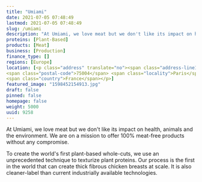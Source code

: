 ```yaml
---
title: "Umiami"
date: 2021-07-05 07:48:49
lastmod: 2021-07-05 07:48:49
slug: /umiami
description: "At Umiami, we love meat but we don't like its impact on health, animals and the environment. We are on a mission to offer 100% meat-free products without any compromise.To create the world's first plant-based whole-cuts, we use an unprecedented technique to texturize plant proteins. Our process is the first in the world that can create thick fibrous chicken breasts at scale. It is also cleaner-label than current industrially available technologies."
proteins: [Plant-Based]
products: [Meat]
business: [Production]
finance_type: []
regions: [Europe]
location: [<p class="address" translate="no"><span class="address-line1">Unnamed Road</span><br>
<span class="postal-code">75004</span> <span class="locality">Paris</span><br>
<span class="country">France</span></p>]
featured_image: "1598452154913.jpg"
draft: false
pinned: false
homepage: false
weight: 5000
uuid: 9258
---
```

<p>At Umiami, we love meat but we don't like its impact on health, animals and the environment. We are on a mission to offer 100% meat-free products without any compromise.</p>
<p>To create the world's first plant-based whole-cuts, we use an unprecedented technique to texturize plant proteins. Our process is the first in the world that can create thick fibrous chicken breasts at scale. It is also cleaner-label than current industrially available technologies.</p>
